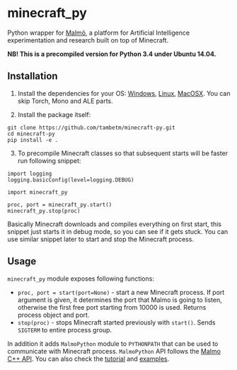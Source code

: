 # minecraft_py

Python wrapper for [Malmö](https://github.com/Microsoft/malmo), a platform for Artificial Intelligence experimentation and research built on top of Minecraft.

**NB! This is a precompiled version for Python 3.4 under Ubuntu 14.04.** 

## Installation

1. Install the dependencies for your OS: [Windows](https://github.com/Microsoft/malmo/blob/master/doc/install_windows.md), [Linux](https://github.com/Microsoft/malmo/blob/master/doc/install_linux.md), [MacOSX](https://github.com/Microsoft/malmo/blob/master/doc/install_macosx.md). You can skip Torch, Mono and ALE parts.

2. Install the package itself:

  ```
git clone https://github.com/tambetm/minecraft-py.git
cd minecraft-py
pip install -e .
```

3. To precompile Minecraft classes so that subsequent starts will be faster run following snippet:
  ```
import logging
logging.basicConfig(level=logging.DEBUG)

import minecraft_py

proc, port = minecraft_py.start()
minecraft_py.stop(proc)
```

  Basically Minecraft downloads and compiles everything on first start, this snippet just starts it in debug mode, so you can see if it gets stuck. You can use similar snippet later to start and stop the Minecraft process.

## Usage

`minecraft_py` module exposes following functions:
 * `proc, port = start(port=None)` - start a new Minecraft process. If port argument is given, it determines the port that Malmo is going to listen, otherwise the first free port starting from 10000 is used. Returns process object and port.
 * `stop(proc)` - stops Minecraft started previously with `start()`. Sends `SIGTERM` to entire process group.
 
In addition it adds `MalmoPython` module to `PYTHONPATH` that can be used to communicate with Minecraft process. `MalmoPython` API follows the [Malmo C++ API](http://microsoft.github.io/malmo/0.17.0/Documentation/annotated.html). You can also check the [tutorial](http://microsoft.github.io/malmo/0.17.0/Python_Examples/Tutorial.pdf) and [examples](https://github.com/Microsoft/malmo/tree/master/Malmo/samples/Python_examples).
